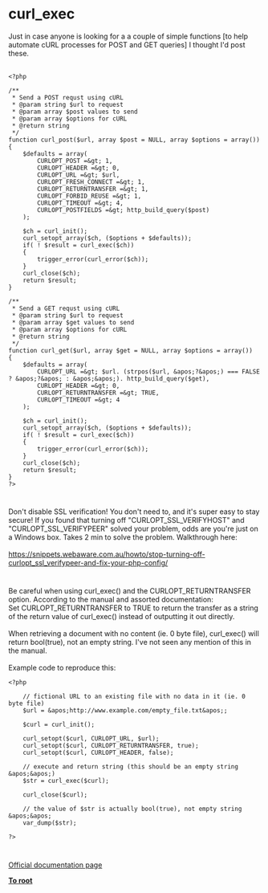 # curl_exec



Just in case anyone is looking for a a couple of simple functions [to help automate cURL processes for POST and GET queries] I thought I&apos;d post these.<br><br>

```
<?php

/**
 * Send a POST requst using cURL
 * @param string $url to request
 * @param array $post values to send
 * @param array $options for cURL
 * @return string
 */
function curl_post($url, array $post = NULL, array $options = array())
{
    $defaults = array(
        CURLOPT_POST =&gt; 1,
        CURLOPT_HEADER =&gt; 0,
        CURLOPT_URL =&gt; $url,
        CURLOPT_FRESH_CONNECT =&gt; 1,
        CURLOPT_RETURNTRANSFER =&gt; 1,
        CURLOPT_FORBID_REUSE =&gt; 1,
        CURLOPT_TIMEOUT =&gt; 4,
        CURLOPT_POSTFIELDS =&gt; http_build_query($post)
    );

    $ch = curl_init();
    curl_setopt_array($ch, ($options + $defaults));
    if( ! $result = curl_exec($ch))
    {
        trigger_error(curl_error($ch));
    }
    curl_close($ch);
    return $result;
}

/**
 * Send a GET requst using cURL
 * @param string $url to request
 * @param array $get values to send
 * @param array $options for cURL
 * @return string
 */
function curl_get($url, array $get = NULL, array $options = array())
{    
    $defaults = array(
        CURLOPT_URL =&gt; $url. (strpos($url, &apos;?&apos;) === FALSE ? &apos;?&apos; : &apos;&apos;). http_build_query($get),
        CURLOPT_HEADER =&gt; 0,
        CURLOPT_RETURNTRANSFER =&gt; TRUE,
        CURLOPT_TIMEOUT =&gt; 4
    );
    
    $ch = curl_init();
    curl_setopt_array($ch, ($options + $defaults));
    if( ! $result = curl_exec($ch))
    {
        trigger_error(curl_error($ch));
    }
    curl_close($ch);
    return $result;
}
?>
```
  

#

Don&apos;t disable SSL verification! You don&apos;t need to, and it&apos;s super easy to stay secure! If you found that turning off "CURLOPT_SSL_VERIFYHOST" and "CURLOPT_SSL_VERIFYPEER" solved your problem, odds are you&apos;re just on a Windows box. Takes 2 min to solve the problem. Walkthrough here:<br><br>https://snippets.webaware.com.au/howto/stop-turning-off-curlopt_ssl_verifypeer-and-fix-your-php-config/  

#

Be careful when using curl_exec() and the CURLOPT_RETURNTRANSFER option. According to the manual and assorted documentation:<br>Set CURLOPT_RETURNTRANSFER to TRUE to return the transfer as a string of the return value of curl_exec() instead of outputting it out directly.<br><br>When retrieving a document with no content (ie. 0 byte file), curl_exec() will return bool(true), not an empty string. I&apos;ve not seen any mention of this in the manual.<br><br>Example code to reproduce this:<br>

```
<?php

    // fictional URL to an existing file with no data in it (ie. 0 byte file)
    $url = &apos;http://www.example.com/empty_file.txt&apos;;

    $curl = curl_init();
    
    curl_setopt($curl, CURLOPT_URL, $url);
    curl_setopt($curl, CURLOPT_RETURNTRANSFER, true);
    curl_setopt($curl, CURLOPT_HEADER, false);

    // execute and return string (this should be an empty string &apos;&apos;)
    $str = curl_exec($curl);

    curl_close($curl);

    // the value of $str is actually bool(true), not empty string &apos;&apos;
    var_dump($str);

?>
```
  

#

[Official documentation page](https://www.php.net/manual/en/function.curl-exec.php)

**[To root](/README.md)**